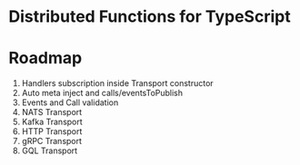 # Distributed Functions for TypeScript



# Roadmap

1. Handlers subscription inside Transport constructor
1. Auto meta inject and calls/eventsToPublish
1. Events and Call validation
1. NATS Transport
1. Kafka Transport
1. HTTP Transport
1. gRPC Transport
1. GQL Transport
